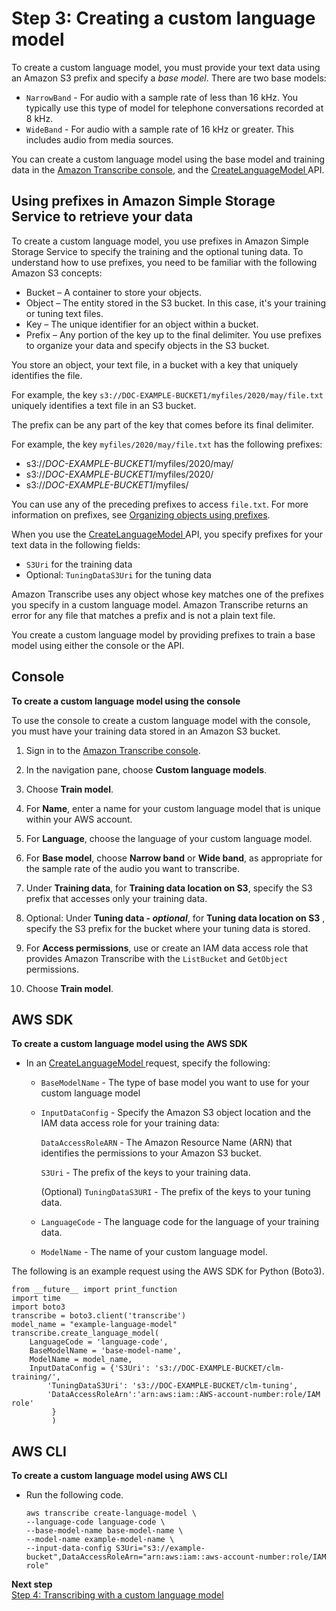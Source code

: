 # Step 3: Creating a custom language model<a name="create-custom-language-model"></a>

To create a custom language model, you must provide your text data using an Amazon S3 prefix and specify a *base model*\. There are two base models:
+ `NarrowBand` \- For audio with a sample rate of less than 16 kHz\. You typically use this type of model for telephone conversations recorded at 8 kHz\.
+ `WideBand` \- For audio with a sample rate of 16 kHz or greater\. This includes audio from media sources\.

You can create a custom language model using the base model and training data in the [Amazon Transcribe console](https://console.aws.amazon.com/transcribe/), and the [ CreateLanguageModel ](API_CreateLanguageModel.md) API\.

## Using prefixes in Amazon Simple Storage Service to retrieve your data<a name="prefix-get-data"></a>

To create a custom language model, you use prefixes in Amazon Simple Storage Service to specify the training and the optional tuning data\. To understand how to use prefixes, you need to be familiar with the following Amazon S3 concepts:
+ Bucket – A container to store your objects\.
+ Object – The entity stored in the S3 bucket\. In this case, it's your training or tuning text files\.
+ Key – The unique identifier for an object within a bucket\. 
+ Prefix – Any portion of the key up to the final delimiter\. You use prefixes to organize your data and specify objects in the S3 bucket\.

You store an object, your text file, in a bucket with a key that uniquely identifies the file\.

For example, the key `s3://DOC-EXAMPLE-BUCKET1/myfiles/2020/may/file.txt` uniquely identifies a text file in an S3 bucket\.

The prefix can be any part of the key that comes before its final delimiter\.

For example, the key `myfiles/2020/may/file.txt` has the following prefixes:
+ s3://*DOC\-EXAMPLE\-BUCKET1*/myfiles/2020/may/
+ s3://*DOC\-EXAMPLE\-BUCKET1*/myfiles/2020/
+ s3://*DOC\-EXAMPLE\-BUCKET1*/myfiles/

You can use any of the preceding prefixes to access `file.txt`\. For more information on prefixes, see [Organizing objects using prefixes](https://docs.aws.amazon.com/AmazonS3/latest/userguide/using-prefixes.html)\. 

When you use the [ CreateLanguageModel ](API_CreateLanguageModel.md) API, you specify prefixes for your text data in the following fields: 
+ `S3Uri` for the training data
+ Optional: `TuningDataS3Uri` for the tuning data

Amazon Transcribe uses any object whose key matches one of the prefixes you specify in a custom language model\. Amazon Transcribe returns an error for any file that matches a prefix and is not a plain text file\.

You create a custom language model by providing prefixes to train a base model using either the console or the API\.

## Console<a name="create-console"></a>

**To create a custom language model using the console**

To use the console to create a custom language model with the console, you must have your training data stored in an Amazon S3 bucket\.

1. Sign in to the [Amazon Transcribe console](https://console.aws.amazon.com/transcribe/)\.

1. In the navigation pane, choose **Custom language models**\.

1. Choose **Train model**\.

1. For **Name**, enter a name for your custom language model that is unique within your AWS account\.

1. For **Language**, choose the language of your custom language model\.

1. For **Base model**, choose **Narrow band** or **Wide band**, as appropriate for the sample rate of the audio you want to transcribe\.

1. Under **Training data**, for **Training data location on S3**, specify the S3 prefix that accesses only your training data\.

1. Optional: Under **Tuning data \- *optional***, for **Tuning data location on S3** , specify the S3 prefix for the bucket where your tuning data is stored\.

1. For **Access permissions**, use or create an IAM data access role that provides Amazon Transcribe with the `ListBucket` and `GetObject` permissions\.

1. Choose **Train model**\.

## AWS SDK<a name="create-api"></a>

**To create a custom language model using the AWS SDK**
+ In an [ CreateLanguageModel ](API_CreateLanguageModel.md) request, specify the following:
  + `BaseModelName` \- The type of base model you want to use for your custom language model
  + `InputDataConfig` \- Specify the Amazon S3 object location and the IAM data access role for your training data:

    `DataAccessRoleARN` \- The Amazon Resource Name \(ARN\) that identifies the permissions to your Amazon S3 bucket\.

    `S3Uri` \- The prefix of the keys to your training data\.

    \(Optional\) `TuningDataS3URI` \- The prefix of the keys to your tuning data\.
  + `LanguageCode` \- The language code for the language of your training data\.
  + `ModelName` \- The name of your custom language model\.

The following is an example request using the AWS SDK for Python \(Boto3\)\.

```
from __future__ import print_function
import time
import boto3
transcribe = boto3.client('transcribe')
model_name = "example-language-model"
transcribe.create_language_model(
    LanguageCode = 'language-code',
    BaseModelName = 'base-model-name',
    ModelName = model_name,
    InputDataConfig = {'S3Uri': 's3://DOC-EXAMPLE-BUCKET/clm-training/',
        'TuningDataS3Uri': 's3://DOC-EXAMPLE-BUCKET/clm-tuning',
        'DataAccessRoleArn':'arn:aws:iam::AWS-account-number:role/IAM role'
         }
         )
```

## AWS CLI<a name="create-cli"></a>

**To create a custom language model using AWS CLI**
+ Run the following code\.

  ```
  aws transcribe create-language-model \ 
  --language-code language-code \ 
  --base-model-name base-model-name \ 
  --model-name example-model-name \ 
  --input-data-config S3Uri="s3://example-bucket",DataAccessRoleArn="arn:aws:iam::aws-account-number:role/IAM role"
  ```

**Next step**  
[Step 4: Transcribing with a custom language model](clm-transcription.md)